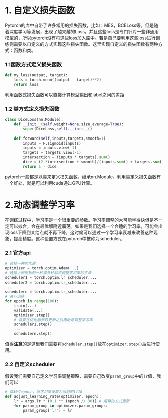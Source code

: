# **1. 自定义损失函数**

Pytorch的库中自带了许多常用的损失函数，比如：MES，BCELoss等。但是随着深度学习等发展，出现了越来越的Loss，并且这些loss是专门针对一些非通用模型的，所以pytorch没有将这些loss加入库中。若是自己要利用这些loss进行训练则需要以自定义的方式实现这些损失函数。这里实现自定义的损失函数有两种方式：函数和类。



### **1.1函数方式定义损失函数**

```python
def my_loss(output, target):
    loss = torch.mean((output - target)**2)
    return loss
```

利用函数式损失函数可以直接计算模型输出和label之间的差距



### **1.2 类方式定义损失函数**

```python
class DiceLoss(nn.Module):
    def __init__(self,weight=None,size_average=True):
        super(DiceLoss,self).__init__()
        
	def forward(self,inputs,targets,smooth=1)
        inputs = F.sigmoid(inputs)       
        inputs = inputs.view(-1)
        targets = targets.view(-1)
        intersection = (inputs * targets).sum()                   
        dice = (2.*intersection + smooth)/(inputs.sum() + targets.sum() + smooth)  
        return 1 - dice
```

pytorch一般都是以类来定义损失函数，继承nn.Module。利用类定义损失函数有一个好处，就是可以利用cuda通过GPU计算。



# **2.动态调整学习率**

在训练过程中，学习率是一个很重要的参数。学习率调整的大可能学得快但是不一定可以拟合，会在最优解附近震荡。如果是我们选择一个合适的学习率，可能会出现loss下降到某给点就不再下降，这时候可以通过一个学习率衰减来改善这种现象，提高精度。这种设置方式在pytorch中被称为scheduler。



### **2.1 官方api**

```python
# 选择一种优化器
optimizer = torch.optim.Adam(...) 
# 选择上面提到的一种或多种动态调整学习率的方法
scheduler1 = torch.optim.lr_scheduler.... 
scheduler2 = torch.optim.lr_scheduler....
...
schedulern = torch.optim.lr_scheduler....
# 进行训练
for epoch in range(100):
    train(...)
    validate(...)
    optimizer.step()
    # 需要在优化器参数更新之后再动态调整学习率
	scheduler1.step() 
	...
    schedulern.step()
```

值得**注意**的是这里我们需要将`scheduler.step()`放在`optimizer.step()`后进行使用。



### **2.2 自定义scheduler**

假设我们需要自己定义学习率调整策略，需要自己改变`param_group`中的`lr`值，我们可以

```python
# 每30个epoch，将学习率设置为当前的1/10
def adjust_learning_rate(optimizer, epoch):
    lr = args.lr * (0.1 ** (epoch // 30)) # 用幂的方式更新
    for param_group in optimizer.param_groups:
        param_group['lr'] = lr
```

